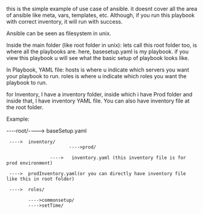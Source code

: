 this is the simple example of use case of ansible.
it doesnt cover all the area of ansible like meta, vars, templates, etc.
Although, if you run this playbook with correct inventory, it will run with success. 

Ansible can be seen as filesystem in unix. 

Inside the main folder (like root folder in unix): lets call this root folder too, is where all the playbooks are. 
here, basesetup.yaml is my playbook. if you view this playbook u will see what the basic setup of 
playbook looks like.

In Playbook, YAML file:
hosts is where u indicate which servers you want your playbook to run.
roles is where u indicate which roles you want the playbook to run.

for Inventory,
I have a inventory folder, inside which i have Prod folder and inside that, I have inventory YAML file. 
You can also have inventory file at the root folder. 

Example:

----root/---->	baseSetup.yaml

	 ---->	inventory/	
                           ---->prod/

	 				---->	inventory.yaml (this inventory file is for prod environment)

	 ---->	prodInventory.yaml(or you can directly have inventory file like this in root folder)

	 ---->	roles/

			---->commonsetup/
			---->setTime/
                
